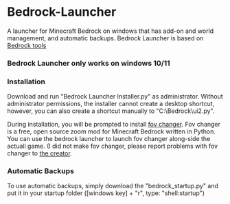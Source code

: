 # Bedrock-Launcher
A launcher for Minecraft Bedrock on windows that has add-on and world management, and automatic backups. 
Bedrock Launcher is based on [Bedrock tools](https://github.com/CreepyTnt/Bedrock-tools) 

### Bedrock Launcher only works on windows 10/11

### Installation
Download and run "Bedrock Launcher Installer.py" as administrator. Without administrator permissions, the installer cannot create a desktop shortcut, however, you can also create a shortcut manually to "C:\Bedrock\ui2.py".     

During installation, you will be prompted to install [fov changer](https://github.com/xroix/MCBE-Win10-FOV-Changer). Fov changer is a free, open source zoom mod for Minecraft Bedrock written in Python. You can use the bedrock launcher to launch fov changer along-side the actuall game. (I did not make fov changer, please report problems with fov changer to [the creator](https://github.com/xroix).

### Automatic Backups
To use automatic backups, simply download the "bedrock_startup.py" and put it in your startup folder ([windows key] + "r", type: "shell:startup")
